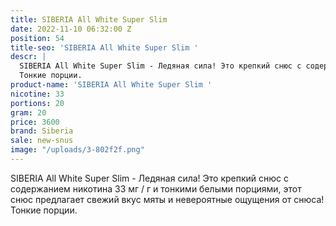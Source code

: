 ```yaml
---
title: SIBERIA All White Super Slim
date: 2022-11-10 06:32:00 Z
position: 54
title-seo: 'SIBERIA All White Super Slim '
descr: |
  SIBERIA All White Super Slim - Ледяная сила! Это крепкий снюс с содержанием никотина 33 мг / г и тонкими белыми порциями, этот снюс предлагает свежий вкус мяты и невероятные ощущения от снюса!
  Тонкие порции.
product-name: 'SIBERIA All White Super Slim '
nicotine: 33
portions: 20
gram: 20
price: 3600
brand: Siberia
sale: new-snus
image: "/uploads/3-802f2f.png"
---
```


SIBERIA All White Super Slim - Ледяная сила! Это крепкий снюс с содержанием никотина 33 мг / г и тонкими белыми порциями, этот снюс предлагает свежий вкус мяты и невероятные ощущения от снюса!
Тонкие порции.
